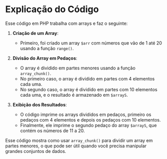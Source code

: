 # Explicação do Código

Esse código em PHP trabalha com arrays e faz o seguinte:

1. **Criação de um Array**:

    - Primeiro, foi criado um array `$arr` com números que vão de 1 até 20 usando a função `range()`.

2. **Divisão do Array em Pedaços**:

    - O array é dividido em partes menores usando a função `array_chunk()`.
    - No primeiro caso, o array é dividido em partes com 4 elementos cada uma.
    - No segundo caso, o array é dividido em partes com 10 elementos cada uma, e o resultado é armazenado em `$arrayS`.

3. **Exibição dos Resultados**:
    - O código imprime os arrays divididos em pedaços, primeiro os pedaços com 4 elementos e depois os pedaços com 10 elementos.
    - Finalmente, ele imprime o segundo pedaço do array `$arrayS`, que contém os números de 11 a 20.

Esse código mostra como usar `array_chunk()` para dividir um array em partes menores, o que pode ser útil quando você precisa manipular grandes conjuntos de dados.
